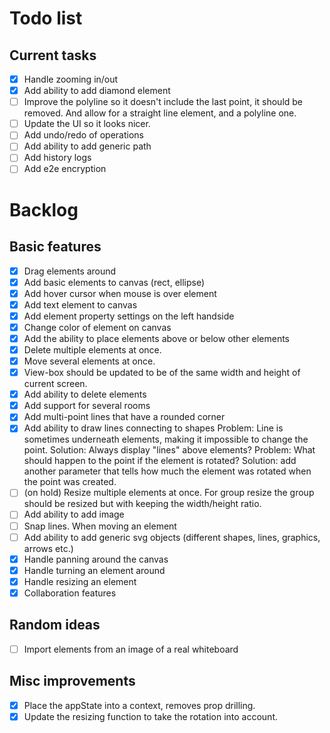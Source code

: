 # Todo list

## Current tasks

- [x] Handle zooming in/out
- [x] Add ability to add diamond element
- [ ] Improve the polyline so it doesn't include the last point, it should be removed. And allow for a straight line element, and a polyline one.
- [ ] Update the UI so it looks nicer.
- [ ] Add undo/redo of operations
- [ ] Add ability to add generic path
- [ ] Add history logs
- [ ] Add e2e encryption

# Backlog

## Basic features

- [x] Drag elements around
- [x] Add basic elements to canvas (rect, ellipse)
- [x] Add hover cursor when mouse is over element
- [x] Add text element to canvas
- [x] Add element property settings on the left handside
- [x] Change color of element on canvas
- [x] Add the ability to place elements above or below other elements
- [x] Delete multiple elements at once.
- [x] Move several elements at once.
- [x] View-box should be updated to be of the same width and height of current screen.
- [x] Add ability to delete elements
- [x] Add support for several rooms
- [x] Add multi-point lines that have a rounded corner
- [x] Add ability to draw lines connecting to shapes
      Problem: Line is sometimes underneath elements, making it impossible to change the point.
      Solution: Always display "lines" above elements?
      Problem: What should happen to the point if the element is rotated?
      Solution: add another parameter that tells how much the element was rotated when the point was created.
- [ ] (on hold) Resize multiple elements at once.
      For group resize the group should be resized but with keeping the width/height ratio.
- [ ] Add ability to add image
- [ ] Snap lines. When moving an element
- [ ] Add ability to add generic svg objects (different shapes, lines, graphics, arrows etc.)
- [x] Handle panning around the canvas
- [x] Handle turning an element around
- [x] Handle resizing an element
- [x] Collaboration features

## Random ideas

- [ ] Import elements from an image of a real whiteboard

## Misc improvements

- [x] Place the appState into a context, removes prop drilling.
- [x] Update the resizing function to take the rotation into account.
